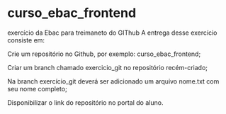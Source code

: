 # curso_ebac_frontend
exercício da Ebac para treimaneto do GIThub
A entrega desse exercício consiste em:

Crie um repositório no Github, por exemplo: curso_ebac_frontend;

Criar um branch chamado exercicio_git no repositório recém-criado;

Na branch exercício_git deverá ser adicionado um arquivo nome.txt com seu nome completo;

Disponibilizar o link do repositório no portal do aluno.
